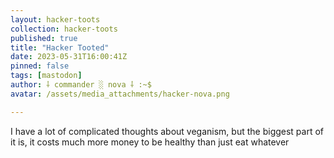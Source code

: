 ```yaml
---
layout: hacker-toots
collection: hacker-toots
published: true
title: "Hacker Tooted"
date: 2023-05-31T16:00:41Z
pinned: false
tags: [mastodon]
author: ⸸ commander ░ nova ⸸ :~$
avatar: /assets/media_attachments/hacker-nova.png

---
```


<p>I have a lot of complicated thoughts about veganism, but the biggest part of it is, it costs much more money to be healthy than just eat whatever</p>


